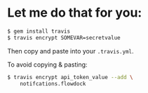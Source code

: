 
# Let me do that for you:

```sh
$ gem install travis
$ travis encrypt SOMEVAR=secretvalue
```

Then copy and paste into your `.travis.yml`.

To avoid copying & pasting:

```sh
$ travis encrypt api_token_value --add \
    notifcations.flowdock
```

